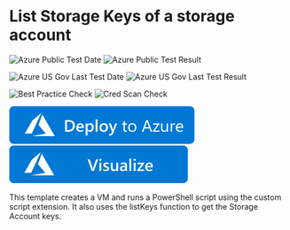 # List Storage Keys of a storage account

![Azure Public Test Date](https://azurequickstartsservice.blob.core.windows.net/badges/201-list-storage-keys-windows-vm/PublicLastTestDate.svg)
![Azure Public Test Result](https://azurequickstartsservice.blob.core.windows.net/badges/201-list-storage-keys-windows-vm/PublicDeployment.svg)

![Azure US Gov Last Test Date](https://azurequickstartsservice.blob.core.windows.net/badges/201-list-storage-keys-windows-vm/FairfaxLastTestDate.svg)
![Azure US Gov Last Test Result](https://azurequickstartsservice.blob.core.windows.net/badges/201-list-storage-keys-windows-vm/FairfaxDeployment.svg)

![Best Practice Check](https://azurequickstartsservice.blob.core.windows.net/badges/201-list-storage-keys-windows-vm/BestPracticeResult.svg)
![Cred Scan Check](https://azurequickstartsservice.blob.core.windows.net/badges/201-list-storage-keys-windows-vm/CredScanResult.svg)

[![Deploy To Azure](https://raw.githubusercontent.com/Azure/azure-quickstart-templates/master/1-CONTRIBUTION-GUIDE/images/deploytoazure.svg?sanitize=true)](https://portal.azure.com/#create/Microsoft.Template/uri/https%3A%2F%2Fraw.githubusercontent.com%2FAzure%2Fazure-quickstart-templates%2Fmaster%2F201-list-storage-keys-windows-vm%2Fazuredeploy.json)  [![Visualize](https://raw.githubusercontent.com/Azure/azure-quickstart-templates/master/1-CONTRIBUTION-GUIDE/images/visualizebutton.svg?sanitize=true)](http://armviz.io/#/?load=https%3A%2F%2Fraw.githubusercontent.com%2FAzure%2Fazure-quickstart-templates%2Fmaster%2F201-list-storage-keys-windows-vm%2Fazuredeploy.json)

This template creates a VM and runs a PowerShell script using the custom script extension. It also uses the listKeys function to get the Storage Account keys.


